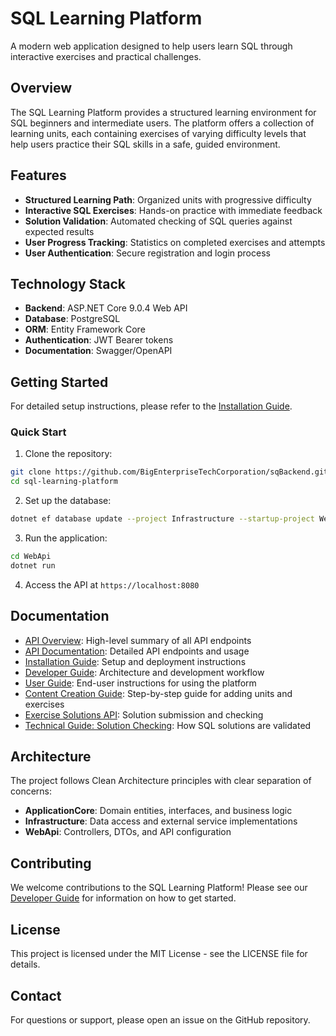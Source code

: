 # SQL Learning Platform

A modern web application designed to help users learn SQL through interactive exercises and practical challenges.

## Overview

The SQL Learning Platform provides a structured learning environment for SQL beginners and intermediate users. The platform offers a collection of learning units, each containing exercises of varying difficulty levels that help users practice their SQL skills in a safe, guided environment.

## Features

- **Structured Learning Path**: Organized units with progressive difficulty
- **Interactive SQL Exercises**: Hands-on practice with immediate feedback
- **Solution Validation**: Automated checking of SQL queries against expected results
- **User Progress Tracking**: Statistics on completed exercises and attempts
- **User Authentication**: Secure registration and login process

## Technology Stack

- **Backend**: ASP.NET Core 9.0.4 Web API
- **Database**: PostgreSQL
- **ORM**: Entity Framework Core
- **Authentication**: JWT Bearer tokens
- **Documentation**: Swagger/OpenAPI

## Getting Started

For detailed setup instructions, please refer to the [Installation Guide](docs/installation.md).

### Quick Start

1. Clone the repository:
```bash
git clone https://github.com/BigEnterpriseTechCorporation/sqBackend.git
cd sql-learning-platform
```

2. Set up the database:
```bash
dotnet ef database update --project Infrastructure --startup-project WebApi
```

3. Run the application:
```bash
cd WebApi
dotnet run
```

4. Access the API at `https://localhost:8080`

## Documentation

- [API Overview](docs/api_overview.md): High-level summary of all API endpoints
- [API Documentation](docs/api_documentation.md): Detailed API endpoints and usage
- [Installation Guide](docs/installation.md): Setup and deployment instructions
- [Developer Guide](docs/developer_guide.md): Architecture and development workflow
- [User Guide](docs/user_guide.md): End-user instructions for using the platform
- [Content Creation Guide](docs/content_creation_guide.md): Step-by-step guide for adding units and exercises
- [Exercise Solutions API](docs/exercise_solutions_api.md): Solution submission and checking
- [Technical Guide: Solution Checking](docs/solution_checking_technical.md): How SQL solutions are validated

## Architecture

The project follows Clean Architecture principles with clear separation of concerns:

- **ApplicationCore**: Domain entities, interfaces, and business logic
- **Infrastructure**: Data access and external service implementations
- **WebApi**: Controllers, DTOs, and API configuration

## Contributing

We welcome contributions to the SQL Learning Platform! Please see our [Developer Guide](docs/developer_guide.md) for information on how to get started.

## License

This project is licensed under the MIT License - see the LICENSE file for details.

## Contact

For questions or support, please open an issue on the GitHub repository.
